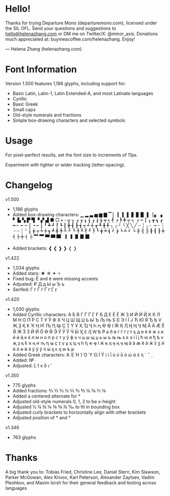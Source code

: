 # Hello!

Thanks for trying Departure Mono (departuremono.com), licensed under the SIL
OFL. Send your questions and suggestions to hello@helenazhang.com or DM me on
Twitter/X: @minor_axis. Donations much appreciated at:
buymeacoffee.com/helenazhang. Enjoy!

— Helena Zhang (helenazhang.com)

# Font Information

Version 1.500 features 1,186 glyphs, including support for:

- Basic Latin, Latin-1, Latin Extended-A, and most Latinate languages
- Cyrillic
- Basic Greek
- Small caps
- Old-style numerals and fractions
- Simple box-drawing characters and selected symbols

# Usage

For pixel-perfect results, set the font size to increments of 11px.

Experiment with tighter or wider tracking (letter-spacing).

# Changelog

v1.500

- 1,186 glyphs
- Added box-drawing characters: ▁ ▂ ▃ ▅ ▆ ▇ ▔ ▏ ▎ ▍ ▌ ▋ ▊ ▉ ▐ ▕ ▖ ▗ ▘ ▙ ▚ ▛ ▜ ▝
  ▞ ▟ ■ □ ▪ ▫ ╦ ╖ ╓ ┰ ┒ ┧ ┎ ┟ ╁ ┯ ┑ ┩ ┍ ┡ ╇ ╤ ╕ ╒ ╍ ╏ ╻ ┳ ┓ ┏ ━ ╸ ╾ ┉ ┋ ╺ ┅ ┇ ╹
  ┻ ┛ ╿ ┗ ┃ ╋ ┫ ┣ ╅ ┭ ┵ ┽ ┲ ┺ ╊ ╃ ╮ ╭ ╯ ╰ ╳ ╲ ╱ ╌ ╎ ╷ ╴ ╼ ┈ ┊ ╶ ┄ ┆ ╵ ╽ ╆ ┮ ┶ ┾
  ┱ ┹ ╉ ╄ ╨ ╜ ╙ ╀ ┸ ┦ ┚ ┞ ┖ ╈ ┷ ┪ ┙ ┢ ┕ ╧ ╛ ╘ ╫ ╢ ╟ ╂ ┨ ┠ ┿ ┥ ┝ ╪ ╡ ╞ 🮂 🮃 🮄 🮅 🮆
  🮇 🮈 🮉 🮊 🮋

* Added brackets: ❰ ❮ ❱ ❯ ❬ ❭

v1.422

- 1,034 glyphs
- Added stars: ★ ☆ ✦ ✧
- Fixed bug: Ё and ё were missing accents
- Adjusted: ₽ Д д Ы ы Ъ ъ
- Serifed: Г г Ѓ ѓ Ґ ґ Ӷ ӷ

v1.420

- 1,030 glyphs
- Added Cyrillic characters: А Б В Г Ѓ Ґ Ӷ Ғ Ҕ Д Е Ѐ Ё Ж З И Й Ѝ Ҋ К Ќ Л М Н О П
  Р С Т У Ў Ф Х Ч Ц Ш Щ Џ Ь Ы Ъ Љ Њ Ѕ Є Э І Ї Ј Ћ Ю Я Ђ Ѣ Ѵ Җ Ҙ Қ Ҟ Ҡ Ң Ҥ Ҧ Ԥ Ҩ
  Ҫ Ҭ Ү Ұ Ҳ Ҵ Ҷ Һ Ԧ Ҽ Ҿ Ӏ Ӂ Ӄ Ӆ Ӈ Ӊ Ӌ Ӎ Ӑ Ӓ Ӕ Ӗ Ӛ Ӝ Ӟ Ӡ Ӣ Ӥ Ӧ Ө Ӫ Ӭ Ӯ Ӱ Ӳ Ӵ Ӹ Ӽ
  Ԑ Ԓ Ԝ Ҍ Ҏ а б в г ѓ ґ ӷ ғ ҕ д е ѐ ё ж з и й ѝ ҋ к ќ л м н о п р с т у ў ф х ч
  ц ш щ џ ь ы ъ љ њ ѕ є э і ї ј ћ ю я ђ ѣ ѵ җ ҙ қ ҟ ҡ ң ҥ ҧ ԥ ҩ ҫ ҭ ү ұ ҳ ҵ ҷ һ
  ԧ ҽ ҿ ӏ ӂ ӄ ӆ ӈ ӊ ӌ ӎ ӑ ӓ ӕ ӗ ӛ ӝ ӟ ӡ ӣ ӥ ӧ ө ӫ ӭ ӯ ӱ ӳ ӵ ӹ ӽ ԑ ԓ ԝ ҍ ҏ
- Added Greek characters: Ά Έ Ή Ί Ό Ύ Ώ Ϊ Ϋ ί ϊ ΐ ύ ϋ ΰ ό ώ ά έ ή ΄ ΅ ͺ
- Added: № ∙
- Adjusted: Ľ ť ĸ δ ι ʻ

v1.350

- 775 glyphs
- Added fractions: ↉ ⅓ ⅔ ⅕ ⅖ ⅗ ⅘ ⅙ ⅚ ⅐ ⅑
- Added a centered alternate for *
- Adjusted old-style numerals 0, 1, 2 to be x-height
- Adjusted ½ ¼ ¾ ⅛ ⅜ ⅝ ⅞ ‰ to fit in bounding box
- Adjusted curly brackets to horizontally align with other brackets
- Adjusted position of * and °

v1.346

- 763 glyphs

# Thanks

A big thank you to: Tobias Fried, Christine Lee, Daniel Stern, Kim Slawson,
Parker McGowan, Alex Krivov, Karl Peterson, Alexander Zaytsev, Vadim Pleshkov,
and Maxim Iorsh for their general feedback and testing across languages
